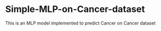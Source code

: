 # Simple-MLP-on-Cancer-dataset
This is an MLP model implemented to predict Cancer on Cancer dataset
